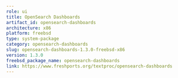 ```yaml
---
role: ui
title: OpenSearch Dashboards
artifact_id: opensearch-dashboards
architecture: x86
platform: freebsd
type: system-package
category: opensearch-dashboards
slug: opensearch-dashboards-1.3.0-freebsd-x86
version: 1.3.0
freebsd_package_name: opensearch-dashboards
link: https://www.freshports.org/textproc/opensearch-dashboards
---
```

